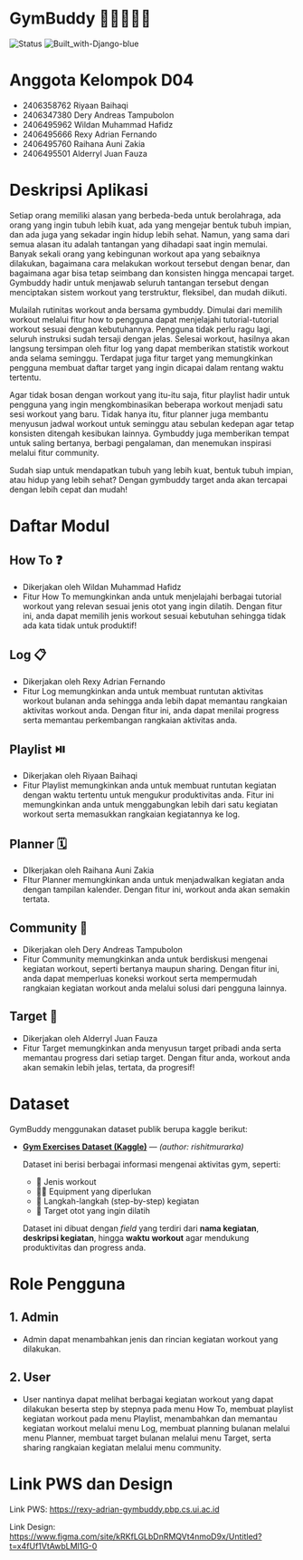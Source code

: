 # GymBuddy 🏋🏽🔥💪🏼

![Status](https://img.shields.io/badge/status-active-success)
![Built_with-Django-blue](https://img.shields.io/badge/Built_with-Django-blue)

# Anggota Kelompok D04
- 2406358762	Riyaan Baihaqi
- 2406347380	Dery Andreas Tampubolon
- 2406495962	Wildan Muhammad Hafidz
- 2406495666	Rexy Adrian Fernando
- 2406495760	Raihana Auni Zakia
- 2406495501	Alderryl Juan Fauza

# Deskripsi Aplikasi
Setiap orang memiliki alasan yang berbeda-beda untuk berolahraga, ada orang yang ingin tubuh lebih kuat, ada yang mengejar bentuk tubuh impian, dan ada juga yang sekadar ingin hidup lebih sehat. Namun, yang sama dari semua alasan itu adalah tantangan yang dihadapi saat ingin memulai. Banyak sekali orang yang kebingunan workout apa yang sebaiknya dilakukan, bagaimana cara melakukan workout tersebut dengan benar, dan bagaimana agar bisa tetap seimbang dan konsisten hingga mencapai target. Gymbuddy hadir untuk menjawab seluruh tantangan tersebut dengan menciptakan sistem workout yang terstruktur, fleksibel, dan mudah diikuti.

Mulailah rutinitas workout anda bersama gymbuddy. Dimulai dari memilih workout melalui fitur how to pengguna dapat menjelajahi tutorial-tutorial workout sesuai dengan kebutuhannya. Pengguna tidak perlu ragu lagi, seluruh instruksi sudah tersaji dengan jelas. Selesai workout, hasilnya akan langsung tersimpan oleh fitur log yang dapat memberikan statistik workout anda selama seminggu. Terdapat juga fitur target yang memungkinkan pengguna membuat daftar target yang ingin dicapai dalam rentang waktu tertentu.

Agar tidak bosan dengan workout yang itu-itu saja, fitur playlist hadir untuk pengguna yang ingin mengkombinasikan beberapa workout menjadi satu sesi workout yang baru. Tidak hanya itu, fitur planner juga membantu menyusun jadwal workout untuk seminggu atau sebulan kedepan agar tetap konsisten ditengah kesibukan lainnya. Gymbuddy juga memberikan tempat untuk saling bertanya, berbagi pengalaman, dan menemukan inspirasi melalui fitur community.  

Sudah siap untuk mendapatkan tubuh yang lebih kuat, bentuk tubuh impian, atau hidup yang lebih sehat? Dengan gymbuddy target anda akan tercapai dengan lebih cepat dan mudah!

# Daftar Modul

## How To ❓
- Dikerjakan oleh Wildan Muhammad Hafidz
- Fitur How To memungkinkan anda untuk menjelajahi berbagai tutorial workout yang relevan sesuai jenis otot yang ingin dilatih. Dengan fitur ini, anda dapat memilih jenis workout sesuai kebutuhan sehingga tidak ada kata tidak untuk produktif!

## Log 📋
- Dikerjakan oleh Rexy Adrian Fernando
- Fitur Log memungkinkan anda untuk membuat runtutan aktivitas workout bulanan anda sehingga anda lebih dapat memantau rangkaian aktivitas workout anda. Dengan fitur ini, anda dapat menilai progress serta memantau perkembangan rangkaian aktivitas anda.

## Playlist ⏯️
- Dikerjakan oleh Riyaan Baihaqi
- Fitur Playlist memungkinkan anda untuk membuat runtutan kegiatan dengan waktu tertentu untuk mengukur produktivitas anda. Fitur ini memungkinkan anda untuk menggabungkan lebih dari satu kegiatan workout serta memasukkan rangkaian kegiatannya ke log.

## Planner 🗓️
- DIkerjakan oleh Raihana Auni Zakia
- FItur Planner memungkinkan anda untuk menjadwalkan kegiatan anda dengan tampilan kalender. Dengan fitur ini, workout anda akan semakin tertata.

## Community 👥
- Dikerjakan oleh Dery Andreas Tampubolon
- Fitur Community memungkinkan anda untuk berdiskusi mengenai kegiatan workout, seperti bertanya maupun sharing. Dengan fitur ini, anda dapat memperluas koneksi workout serta mempermudah rangkaian kegiatan workout anda melalui solusi dari pengguna lainnya.

## Target 🎯
- Dikerjakan oleh Alderryl Juan Fauza 
- Fitur Target memungkinkan anda menyusun target pribadi anda serta memantau progress dari setiap target. Dengan fitur anda, workout anda akan semakin lebih jelas, tertata, da progresif!

# Dataset

GymBuddy menggunakan dataset publik berupa kaggle berikut:

- [**Gym Exercises Dataset (Kaggle)**](https://www.kaggle.com/datasets/rishitmurarka/gym-exercises-dataset) — *(author: rishitmurarka)*

  Dataset ini berisi berbagai informasi mengenai aktivitas gym, seperti:
  - 💪 Jenis workout  
  - 🏋️‍♀️ Equipment yang diperlukan  
  - 🧭 Langkah-langkah (step-by-step) kegiatan  
  - 🎯 Target otot yang ingin dilatih

  Dataset ini dibuat dengan *field* yang terdiri dari **nama kegiatan**, **deskripsi kegiatan**, hingga **waktu workout** agar mendukung produktivitas dan progress anda.

# Role Pengguna

## 1. Admin
- Admin dapat menambahkan jenis dan rincian kegiatan workout yang dilakukan.

## 2. User
- User nantinya dapat melihat berbagai kegiatan workout yang dapat dilakukan beserta step by stepnya pada menu How To, membuat playlist kegiatan workout pada menu Playlist, menambahkan dan memantau kegiatan workout melalui menu Log, membuat planning bulanan melalui menu Planner, membuat target bulanan melalui menu Target, serta sharing rangkaian kegiatan melalui menu community.

# Link PWS dan Design

Link PWS:
https://rexy-adrian-gymbuddy.pbp.cs.ui.ac.id

Link Design:
https://www.figma.com/site/kRKfLGLbDnRMQVt4nmoD9x/Untitled?t=x4fUf1VtAwbLMl1G-0

